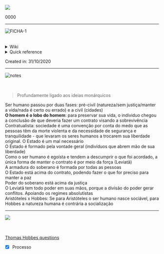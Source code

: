 <a href='https://postimg.cc/nsW30hWh' target='_blank'><img src='https://i.postimg.cc/nsW30hWh/connect.png' border='0' align='left' /></a>
<br>

[//]: # (CONNECTION)

 0000

---
<img src='https://i.postimg.cc/B8xnSjGj/kkkk.png' border='0' alt='FICHA-1' align='left'/>
<br>
<br>
<br>

[//]: # (WIKI)

<details>
	<summary> Wiki </summary>
  <a href="https://www.wikiwand.com/pt/Thomas Hobbes"><img src='https://i.postimg.cc/qhcf6Km3/wiki.png' border='0' align='left'/></a>
	<br>
<br>
<br>
</details>

[//]: # (QUICK REFERENCE)

<details>
	<summary> Quick reference </summary>
	
	  Filósofo contratualista
	<br>
<br>
<br>
</details>

Created in: 31/10/2020

---
<img src='https://i.postimg.cc/rDw6Hzf1/notes.png' border='0' alt='notes' align='left'/>
<br>
<br>
<br>

[//]: # (NOTAS)

> Profundamente ligado aos ideias monárquicos


Ser humano passou por duas fases: pré-civil (natureza/sem justiça/manter a vida/nada é certo ou errado) e a civil (cidades)               
**O homem é o lobo do homem**: para preservar sua vida, o indíviduo chegou a conclusão de que deveria fazer um contrato visando a sobrevivência            
Contratualista: sociedade é uma convenção por conta do medo que as pessoas têm da morte violenta e da necessidade de segurança e tranquilidade - que levaram os seres humanos a trocarem sua liberdade original. O Estado é um mal necessário               
O Estado é formado pela vontade geral (indivíduos que abrem mão de sua liberdade)                       
Como o ser humano é egoísta e tendem a descumprir o que foi acordado, a única forma de manter o contrato é por meio da força (Leviatã)           
A armadura do soberano é formada por todas as pessoas        
O Estado está acima do contrato, podendo fazer o que for preciso para manter a paz           
Poder do soberano está acima da justiça              
O Leviatã tem todo poder em suas mãos, porque a divisão do poder gerar conflitos. Apoiando os regimes absolutistas               
Aristóteles x Hobbes: Se para Aristóteles o ser humano nasce sociável, para Hobbes a natureza humana é contrária a socialização     

---

<img src='https://i.postimg.cc/R3TgxTqq/pop.png' border='0' align='left'/>
<br>
<br>
<br>

[//]: # (QUESTIONS)

[Thomas Hobbes questions](Thomas%20Hobbes%20questions.md)

- [x] Processo 